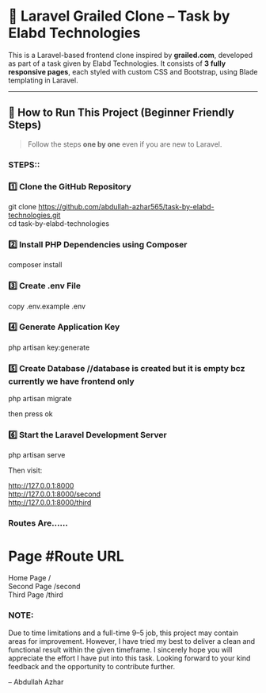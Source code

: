 # 🎯 Laravel Grailed Clone – Task by Elabd Technologies

This is a Laravel-based frontend clone inspired by **grailed.com**, developed as part of a task given by Elabd Technologies. It consists of **3 fully responsive pages**, each styled with custom CSS and Bootstrap, using Blade templating in Laravel.

---

## 🚀 How to Run This Project (Beginner Friendly Steps)

> Follow the steps **one by one** even if you are new to Laravel.

### STEPS::


### 1️⃣ Clone the GitHub Repository

git clone https://github.com/abdullah-azhar565/task-by-elabd-technologies.git
<br>
cd task-by-elabd-technologies

### 2️⃣ Install PHP Dependencies using Composer

composer install

### 3️⃣ Create .env File

copy .env.example .env

### 4️⃣ Generate Application Key

php artisan key:generate

### 5️⃣ Create Database //database is created but it is empty bcz currently we have frontend only  

php artisan migrate

then press ok 

### 6️⃣  Start the Laravel Development Server

php artisan serve


Then visit:

http://127.0.0.1:8000 <br>
http://127.0.0.1:8000/second <br>
http://127.0.0.1:8000/third


### Routes Are...... ###
# Page                 #Route URL      
Home Page              / 
<br>
Second Page            /second
<br>
Third Page             /third



### NOTE:
Due to time limitations and a full-time 9–5 job, this project may contain areas for improvement. However, I have tried my best to deliver a clean and functional result within the given timeframe.
I sincerely hope you will appreciate the effort I have put into this task.
Looking forward to your kind feedback and the opportunity to contribute further. 

– Abdullah Azhar
